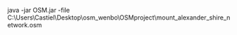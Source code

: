 java -jar OSM.jar -file C:\\Users\\Castiel\\Desktop\\osm_wenbo\\OSMproject\\mount_alexander_shire_network.osm
